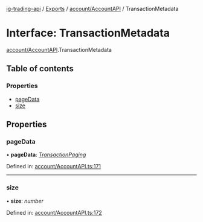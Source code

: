 [ig-trading-api](../README.md) / [Exports](../modules.md) / [account/AccountAPI](../modules/account_accountapi.md) / TransactionMetadata

# Interface: TransactionMetadata

[account/AccountAPI](../modules/account_accountapi.md).TransactionMetadata

## Table of contents

### Properties

- [pageData](account_accountapi.transactionmetadata.md#pagedata)
- [size](account_accountapi.transactionmetadata.md#size)

## Properties

### pageData

• **pageData**: [_TransactionPaging_](account_accountapi.transactionpaging.md)

Defined in: [account/AccountAPI.ts:171](https://github.com/bennycode/ig-trading-api/blob/bea509e/src/account/AccountAPI.ts#L171)

---

### size

• **size**: _number_

Defined in: [account/AccountAPI.ts:172](https://github.com/bennycode/ig-trading-api/blob/bea509e/src/account/AccountAPI.ts#L172)
